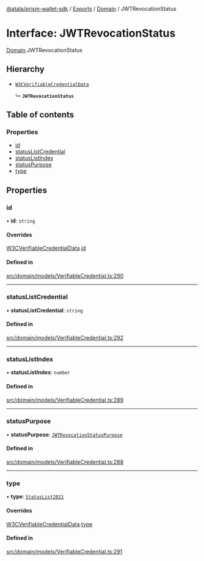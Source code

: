 [@atala/prism-wallet-sdk](../README.md) / [Exports](../modules.md) / [Domain](../modules/Domain.md) / JWTRevocationStatus

# Interface: JWTRevocationStatus

[Domain](../modules/Domain.md).JWTRevocationStatus

## Hierarchy

- [`W3CVerifiableCredentialData`](Domain.W3CVerifiableCredentialData.md)

  ↳ **`JWTRevocationStatus`**

## Table of contents

### Properties

- [id](Domain.JWTRevocationStatus.md#id)
- [statusListCredential](Domain.JWTRevocationStatus.md#statuslistcredential)
- [statusListIndex](Domain.JWTRevocationStatus.md#statuslistindex)
- [statusPurpose](Domain.JWTRevocationStatus.md#statuspurpose)
- [type](Domain.JWTRevocationStatus.md#type)

## Properties

### id

• **id**: `string`

#### Overrides

[W3CVerifiableCredentialData](Domain.W3CVerifiableCredentialData.md).[id](Domain.W3CVerifiableCredentialData.md#id)

#### Defined in

[src/domain/models/VerifiableCredential.ts:290](https://github.com/hyperledger/identus-edge-agent-sdk-ts/blob/7b4542fdfe44dc06a6c4ef341cf3335e29422147/src/domain/models/VerifiableCredential.ts#L290)

___

### statusListCredential

• **statusListCredential**: `string`

#### Defined in

[src/domain/models/VerifiableCredential.ts:292](https://github.com/hyperledger/identus-edge-agent-sdk-ts/blob/7b4542fdfe44dc06a6c4ef341cf3335e29422147/src/domain/models/VerifiableCredential.ts#L292)

___

### statusListIndex

• **statusListIndex**: `number`

#### Defined in

[src/domain/models/VerifiableCredential.ts:289](https://github.com/hyperledger/identus-edge-agent-sdk-ts/blob/7b4542fdfe44dc06a6c4ef341cf3335e29422147/src/domain/models/VerifiableCredential.ts#L289)

___

### statusPurpose

• **statusPurpose**: [`JWTRevocationStatusPurpose`](../enums/Domain.JWTRevocationStatusPurpose.md)

#### Defined in

[src/domain/models/VerifiableCredential.ts:288](https://github.com/hyperledger/identus-edge-agent-sdk-ts/blob/7b4542fdfe44dc06a6c4ef341cf3335e29422147/src/domain/models/VerifiableCredential.ts#L288)

___

### type

• **type**: [`StatusList2021`](../enums/Domain.RevocationType.md#statuslist2021)

#### Overrides

[W3CVerifiableCredentialData](Domain.W3CVerifiableCredentialData.md).[type](Domain.W3CVerifiableCredentialData.md#type)

#### Defined in

[src/domain/models/VerifiableCredential.ts:291](https://github.com/hyperledger/identus-edge-agent-sdk-ts/blob/7b4542fdfe44dc06a6c4ef341cf3335e29422147/src/domain/models/VerifiableCredential.ts#L291)
